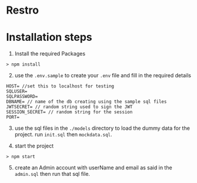 # Restro

# Installation steps
1. Install the required Packages
```
> npm install 
```
2. use the ```.env.sample``` to create your ```.env``` file and fill in the required details
```
HOST= //set this to localhost for testing
SQLUSER=
SQLPASSWORD=
DBNAME= // name of the db creating using the sample sql files
JWTSECRET= // random string used to sign the JWT
SESSION_SECRET= // random string for the session
PORT=
```
3. use the sql files in the ```./models``` directory to load the dummy data for the project. run ```init.sql``` then ```mockdata.sql```. 

4. start the project
```
> npm start
```

5. create an Admin account with userName and email as said in the ```admin.sql``` then run that sql file.
